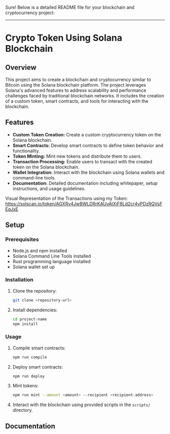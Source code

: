 Sure! Below is a detailed README file for your blockchain and cryptocurrency project:

---

# Crypto Token Using Solana Blockchain

## Overview

This project aims to create a blockchain and cryptocurrency similar to Bitcoin using the Solana blockchain platform. The project leverages Solana's advanced features to address scalability and performance challenges faced by traditional blockchain networks. It includes the creation of a custom token, smart contracts, and tools for interacting with the blockchain.

## Features

- **Custom Token Creation:** Create a custom cryptocurrency token on the Solana blockchain.
- **Smart Contracts:** Develop smart contracts to define token behavior and functionality.
- **Token Minting:** Mint new tokens and distribute them to users.
- **Transaction Processing:** Enable users to transact with the created token on the Solana blockchain.
- **Wallet Integration:** Interact with the blockchain using Solana wallets and command-line tools.
- **Documentation:** Detailed documentation including whitepaper, setup instructions, and usage guidelines.


Visual Representation of the Transactions using my Token: https://solscan.io/token/AGXRv4JwBWLDRrKAUvAtXjF8Ld2cr4yPDzRQVsFEqJxE

## Setup

### Prerequisites

- Node.js and npm installed
- Solana Command Line Tools installed
- Rust programming language installed
- Solana wallet set up

### Installation

1. Clone the repository:

   ```bash
   git clone <repository-url>
   ```

2. Install dependencies:

   ```bash
   cd project-name
   npm install
   ```

### Usage

1. Compile smart contracts:

   ```bash
   npm run compile
   ```

2. Deploy smart contracts:

   ```bash
   npm run deploy
   ```

3. Mint tokens:

   ```bash
   npm run mint --amount <amount> --recipient <recipient-address>
   ```

4. Interact with the blockchain using provided scripts in the `scripts/` directory.

## Documentation
